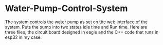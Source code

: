 # Water-Pump-Control-System
The system controls the water pump as set on the web interface of the system. Puts the pump into two states idle time and Run time. Here are three files, the circuit board designed in eagle and the C++ code that runs in esp32 in my case. 
